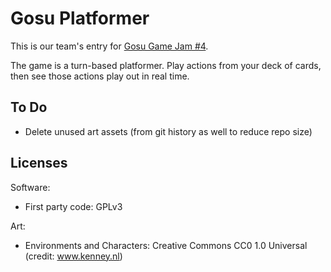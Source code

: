 # Gosu Platformer

This is our team's entry for [Gosu Game Jam #4](https://itch.io/jam/gosu-game-jam-4).

The game is a turn-based platformer. Play actions from your deck of cards, then see those actions play out in real time.

## To Do

- Delete unused art assets (from git history as well to reduce repo size)

## Licenses

Software:
- First party code: GPLv3

Art:
- Environments and Characters: Creative Commons CC0 1.0 Universal (credit: www.kenney.nl)

